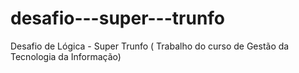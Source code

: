# desafio---super---trunfo
Desafio de Lógica - Super Trunfo ( Trabalho do curso de Gestão da Tecnologia da Informação)
